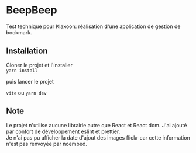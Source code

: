 # BeepBeep

Test technique pour Klaxoon: réalisation d'une application de gestion de bookmark.  

## Installation 

Cloner le projet et l'installer  
`yarn install`

puis lancer le projet 

`vite` ou `yarn dev`

## Note
Le projet n'utilise aucune librairie autre que React et React dom. 
J'ai ajouté par confort de développement eslint et prettier.  
Je n'ai pas pu afficher la date d'ajout des images flickr car cette information n'est pas renvoyée par noembed.
